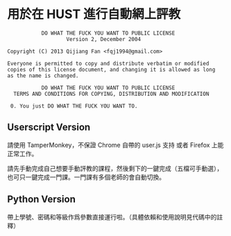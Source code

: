 # 用於在 HUST 進行自動網上評教

```
           DO WHAT THE FUCK YOU WANT TO PUBLIC LICENSE
                   Version 2, December 2004

Copyright (C) 2013 Qijiang Fan <fqj1994@gmail.com>

Everyone is permitted to copy and distribute verbatim or modified
copies of this license document, and changing it is allowed as long
as the name is changed.

           DO WHAT THE FUCK YOU WANT TO PUBLIC LICENSE
  TERMS AND CONDITIONS FOR COPYING, DISTRIBUTION AND MODIFICATION

 0. You just DO WHAT THE FUCK YOU WANT TO.
```

## Userscript Version

請使用 TamperMonkey，不保證 Chrome 自帶的 user.js 支持 或者 Firefox 上能正常工作。

請先手動完成自己想要手動評教的課程，然後剩下的一鍵完成（五檔可手動選），也可只一鍵完成一門課。一門課有多個老師的會自動切換。

## Python Version

帶上學號、密碼和等級作爲參數直接運行啦。（具體依賴和使用說明見代碼中的註釋）
